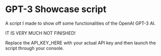 # GPT-3 Showcase script
A script I made to show off some functionalities of the OpenAI GPT-3 AI.

IT IS VERY MUCH NOT FINISHED!

Replace the API_KEY_HERE with your actual API key and then launch the script through your console.
